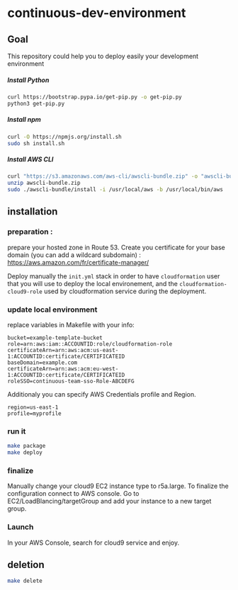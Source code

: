# continuous-dev-environment

## Goal

This repository could help you to deploy easily your development environment

##### Install Python

```bash
curl https://bootstrap.pypa.io/get-pip.py -o get-pip.py
python3 get-pip.py
```

##### Install npm

```bash
curl -O https://npmjs.org/install.sh
sudo sh install.sh
```

##### Install AWS CLI

```bash
curl "https://s3.amazonaws.com/aws-cli/awscli-bundle.zip" -o "awscli-bundle.zip"
unzip awscli-bundle.zip
sudo ./awscli-bundle/install -i /usr/local/aws -b /usr/local/bin/aws
```

## installation

### preparation :

prepare your hosted zone in Route 53.
Create you certificate for your base domain
(you can add a wildcard subdomain) : https://aws.amazon.com/fr/certificate-manager/

Deploy manually the `init.yml` stack in order to have `cloudformation` user that you will use to deploy the local environement, and the `cloudformation-cloud9-role` used by cloudformation service during the deployment.

### update local environment

replace variables in Makefile with your info:

```
bucket=example-template-bucket
role=arn:aws:iam::ACCOUNTID:role/cloudformation-role
certificateArn=arn:aws:acm:us-east-1:ACCOUNTID:certificate/CERTIFICATEID
baseDomain=example.com
certificateArn=arn:aws:acm:eu-west-1:ACCOUNTID:certificate/CERTIFICATEID
roleSSO=continuous-team-sso-Role-ABCDEFG
```

Additionaly you can specify AWS Credentials profile and Region.

```
region=us-east-1
profile=myprofile
```

### run it

```bash
make package
make deploy
```

### finalize

Manually change your cloud9 EC2 instance type to r5a.large.
To finalize the configuration connect to AWS console.
Go to EC2/LoadBlancing/targetGroup and add your instance to a new target group.

### Launch

In your AWS Console, search for cloud9 service and enjoy.

## deletion

```bash
make delete
```
